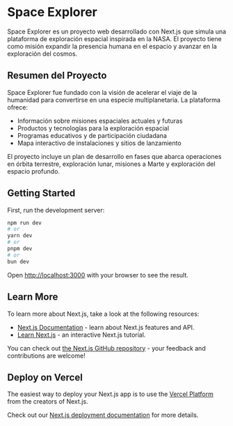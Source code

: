 # Space Explorer

Space Explorer es un proyecto web desarrollado con Next.js que simula una plataforma de exploración espacial inspirada en la NASA. El proyecto tiene como misión expandir la presencia humana en el espacio y avanzar en la exploración del cosmos.

## Resumen del Proyecto

Space Explorer fue fundado con la visión de acelerar el viaje de la humanidad para convertirse en una especie multiplanetaria. La plataforma ofrece:

- Información sobre misiones espaciales actuales y futuras
- Productos y tecnologías para la exploración espacial
- Programas educativos y de participación ciudadana
- Mapa interactivo de instalaciones y sitios de lanzamiento

El proyecto incluye un plan de desarrollo en fases que abarca operaciones en órbita terrestre, exploración lunar, misiones a Marte y exploración del espacio profundo.

## Getting Started

First, run the development server:

```bash
npm run dev
# or
yarn dev
# or
pnpm dev
# or
bun dev
```

Open [http://localhost:3000](http://localhost:3000) with your browser to see the result.

## Learn More

To learn more about Next.js, take a look at the following resources:

- [Next.js Documentation](https://nextjs.org/docs) - learn about Next.js features and API.
- [Learn Next.js](https://nextjs.org/learn) - an interactive Next.js tutorial.

You can check out [the Next.js GitHub repository](https://github.com/vercel/next.js) - your feedback and contributions are welcome!

## Deploy on Vercel

The easiest way to deploy your Next.js app is to use the [Vercel Platform](https://vercel.com/new?utm_medium=default-template&filter=next.js&utm_source=create-next-app&utm_campaign=create-next-app-readme) from the creators of Next.js.

Check out our [Next.js deployment documentation](https://nextjs.org/docs/app/building-your-application/deploying) for more details.

